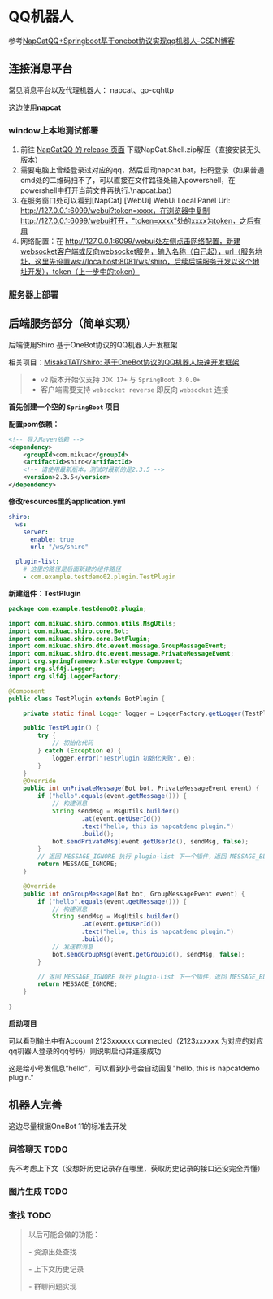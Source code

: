 

# QQ机器人

参考[NapCatQQ+Springboot基于onebot协议实现qq机器人-CSDN博客](https://blog.csdn.net/changwenpeng/article/details/144649045)

## 连接消息平台

常见消息平台以及代理机器人： napcat、go-cqhttp

这边使用**napcat**

### window上本地测试部署

1. 前往 [NapCatQQ 的 release 页面](https://github.com/NapNeko/NapCatQQ/releases) 下载NapCat.Shell.zip解压（直接安装无头版本）
2.  需要电脑上曾经登录过对应的qq，然后启动napcat.bat，扫码登录（如果普通cmd处的二维码扫不了，可以直接在文件路径处输入powershell，在powershell中打开当前文件再执行.\napcat.bat）
3. 在服务窗口处可以看到[NapCat] [WebUi] WebUi Local Panel Url: http://127.0.0.1:6099/webui?token=xxxx，在浏览器中复制 http://127.0.0.1:6099/webui打开，"token=xxxx"处的xxxx为token，之后有用
4. 网络配置：在 http://127.0.0.1:6099/webui处左侧点击网络配置，新建websocket客户端或反向websocket服务，输入名称（自己起），url（服务地址，这里先设置ws://localhost:8081/ws/shiro，后续后端服务开发以这个地址开发），token（上一步中的token）

### 服务器上部署





## 后端服务部分（简单实现）

后端使用Shiro 基于OneBot协议的QQ机器人开发框架

相关项目：[MisakaTAT/Shiro: 基于OneBot协议的QQ机器人快速开发框架](https://github.com/MisakaTAT/Shiro)

>- `v2` 版本开始仅支持 `JDK 17+` 与 `SpringBoot 3.0.0+`
>- 客户端需要支持 `websocket reverse` 即反向 `websocket` 连接

**首先创建一个空的 `SpringBoot` 项目**

**配置pom依赖：**

```xml
<!-- 导入Maven依赖 -->
<dependency>
    <groupId>com.mikuac</groupId>
    <artifactId>shiro</artifactId>
    <!-- 请使用最新版本，测试时最新的是2.3.5 -->
    <version>2.3.5</version>
</dependency>
```

**修改resources里的application.yml**

```yml
shiro:
  ws:
    server:
      enable: true
      url: "/ws/shiro"

  plugin-list:
  	# 这里的路径是后面新建的组件路径
    - com.example.testdemo02.plugin.TestPlugin
```

**新建组件：TestPlugin**

```java
package com.example.testdemo02.plugin;

import com.mikuac.shiro.common.utils.MsgUtils;
import com.mikuac.shiro.core.Bot;
import com.mikuac.shiro.core.BotPlugin;
import com.mikuac.shiro.dto.event.message.GroupMessageEvent;
import com.mikuac.shiro.dto.event.message.PrivateMessageEvent;
import org.springframework.stereotype.Component;
import org.slf4j.Logger;
import org.slf4j.LoggerFactory;

@Component
public class TestPlugin extends BotPlugin {

    private static final Logger logger = LoggerFactory.getLogger(TestPlugin.class);

    public TestPlugin() {
        try {
            // 初始化代码
        } catch (Exception e) {
            logger.error("TestPlugin 初始化失败", e);
        }
    }
    @Override
    public int onPrivateMessage(Bot bot, PrivateMessageEvent event) {
        if ("hello".equals(event.getMessage())) {
            // 构建消息
            String sendMsg = MsgUtils.builder()
                    .at(event.getUserId())
                    .text("hello, this is napcatdemo plugin.")
                    .build();
            bot.sendPrivateMsg(event.getUserId(), sendMsg, false);
        }
        // 返回 MESSAGE_IGNORE 执行 plugin-list 下一个插件，返回 MESSAGE_BLOCK 则不执行下一个插件
        return MESSAGE_IGNORE;
    }

    @Override
    public int onGroupMessage(Bot bot, GroupMessageEvent event) {
        if ("hello".equals(event.getMessage())) {
            // 构建消息
            String sendMsg = MsgUtils.builder()
                    .at(event.getUserId())
                    .text("hello, this is napcatdemo plugin.")
                    .build();
            // 发送群消息
            bot.sendGroupMsg(event.getGroupId(), sendMsg, false);
        }

        // 返回 MESSAGE_IGNORE 执行 plugin-list 下一个插件，返回 MESSAGE_BLOCK 则不执行下一个插件
        return MESSAGE_IGNORE;
    }
    
}
```

**启动项目**

可以看到输出中有Account 2123xxxxxx connected（2123xxxxxx 为对应的对应qq机器人登录的qq号码）则说明启动并连接成功



这是给小号发信息“hello”，可以看到小号会自动回复"hello, this is napcatdemo plugin."





## 机器人完善

这边尽量根据OneBot 11的标准去开发



### 问答聊天 TODO

先不考虑上下文（没想好历史记录存在哪里，获取历史记录的接口还没完全弄懂）



### 图片生成 TODO



### 查找 TODO



> 以后可能会做的功能：
>
> \-  资源出处查找
>
> \-  上下文历史记录
>
> \-  群聊问题实现

